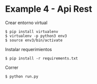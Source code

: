 # Example 4 - Api Rest

Crear entorno virtual

    $ pip install virtualenv
    $ virtualenv -p python3 env3
    $ source env3/bin/activate

Instalar requerimientos

    $ pip install -r requirements.txt

Correr

    $ python run.py
